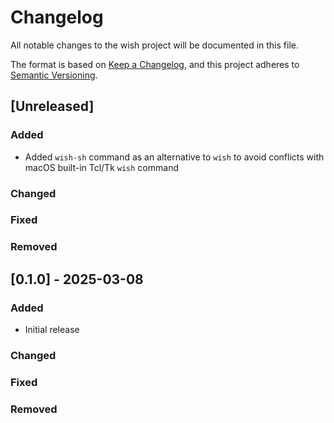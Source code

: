 # Changelog

All notable changes to the wish project will be documented in this file.

The format is based on [Keep a Changelog](https://keepachangelog.com/en/1.0.0/),
and this project adheres to [Semantic Versioning](https://semver.org/spec/v2.0.0.html).

## [Unreleased]

### Added

- Added `wish-sh` command as an alternative to `wish` to avoid conflicts with macOS built-in Tcl/Tk `wish` command

### Changed

### Fixed

### Removed


## [0.1.0] - 2025-03-08

### Added

- Initial release

### Changed

### Fixed

### Removed
